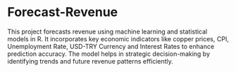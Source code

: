 # Forecast-Revenue
This project forecasts revenue using machine learning and statistical models in R. It incorporates key economic indicators like copper prices, CPI, Unemployment Rate, USD-TRY Currency  and Interest Rates to enhance prediction accuracy. The model helps in strategic decision-making by identifying trends and future revenue patterns efficiently.
